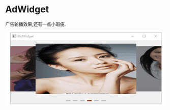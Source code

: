 # AdWidget
广告轮播效果,还有一点小瑕疵.

![image](https://github.com/cj123sn/AdWidget/blob/master/Gif_20181220144228.gif)
